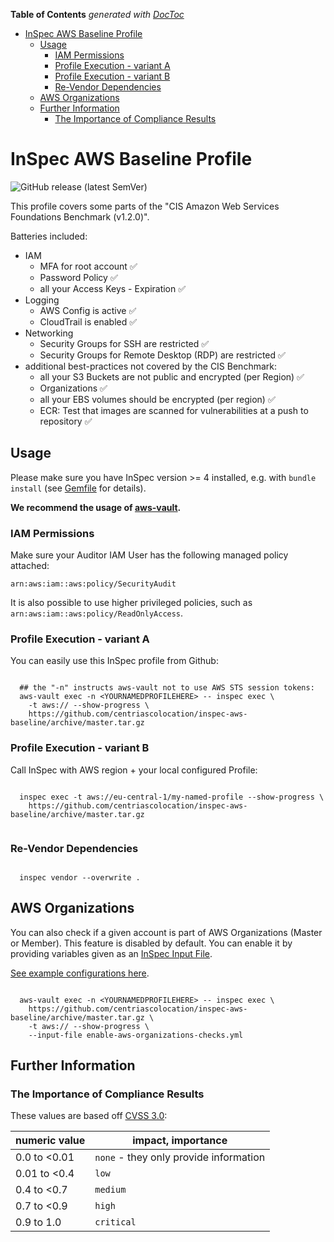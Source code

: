 <!-- START doctoc generated TOC please keep comment here to allow auto update -->
<!-- DON'T EDIT THIS SECTION, INSTEAD RE-RUN doctoc TO UPDATE -->
**Table of Contents**  *generated with [DocToc](https://github.com/thlorenz/doctoc)*

- [InSpec AWS Baseline Profile](#inspec-aws-baseline-profile)
  - [Usage](#usage)
    - [IAM Permissions](#iam-permissions)
    - [Profile Execution - variant A](#profile-execution---variant-a)
    - [Profile Execution - variant B](#profile-execution---variant-b)
    - [Re-Vendor Dependencies](#re-vendor-dependencies)
  - [AWS Organizations](#aws-organizations)
  - [Further Information](#further-information)
    - [The Importance of Compliance Results](#the-importance-of-compliance-results)

<!-- END doctoc generated TOC please keep comment here to allow auto update -->

# InSpec AWS Baseline Profile

![GitHub release (latest SemVer)](https://img.shields.io/github/v/release/centriascolocation/inspec-aws-baseline)

This profile covers some parts of the "CIS Amazon Web Services Foundations Benchmark (v1.2.0)".

Batteries included:

  * IAM
    * MFA for root account :white_check_mark:
    * Password Policy :white_check_mark:
    * all your Access Keys - Expiration :white_check_mark:
  * Logging
    * AWS Config is active :white_check_mark:
    * CloudTrail is enabled :white_check_mark:
  * Networking
    * Security Groups for SSH are restricted :white_check_mark:
    * Security Groups for Remote Desktop (RDP) are restricted :white_check_mark:
  * additional best-practices not covered by the CIS Benchmark:
    * all your S3 Buckets are not public and encrypted (per Region) :white_check_mark:
    * Organizations :white_check_mark:
    * all your EBS volumes should be encrypted (per region) :white_check_mark:
    * ECR: Test that images are scanned for vulnerabilities at a push to repository :white_check_mark:

## Usage

Please make sure you have InSpec version >= 4 installed, e.g. with `bundle install` (see [Gemfile](Gemfile) for details). 

**We recommend the usage of [aws-vault](https://github.com/99designs/aws-vault).**

### IAM Permissions

Make sure your Auditor IAM User has the following managed policy attached:

`arn:aws:iam::aws:policy/SecurityAudit`

It is also possible to use higher privileged policies, such as `arn:aws:iam::aws:policy/ReadOnlyAccess`.

### Profile Execution - variant A

You can easily use this InSpec profile from Github:


```

  ## the "-n" instructs aws-vault not to use AWS STS session tokens:
  aws-vault exec -n <YOURNAMEDPROFILEHERE> -- inspec exec \
    -t aws:// --show-progress \
    https://github.com/centriascolocation/inspec-aws-baseline/archive/master.tar.gz

```

### Profile Execution - variant B

Call InSpec with AWS region + your local configured Profile:

```

  inspec exec -t aws://eu-central-1/my-named-profile --show-progress \
    https://github.com/centriascolocation/inspec-aws-baseline/archive/master.tar.gz
  
```

### Re-Vendor Dependencies

```

  inspec vendor --overwrite . 

```

## AWS Organizations

You can also check if a given account is part of AWS Organizations (Master or Member). This feature is disabled by default.
You can enable it by providing variables given as an [InSpec Input File](https://www.inspec.io/docs/reference/inputs/). 

[See example configurations here](enable-aws-organizations-checks.yml).

```

  aws-vault exec -n <YOURNAMEDPROFILEHERE> -- inspec exec \
    https://github.com/centriascolocation/inspec-aws-baseline/archive/master.tar.gz \
    -t aws:// --show-progress \
    --input-file enable-aws-organizations-checks.yml

```

## Further Information

### The Importance of Compliance Results

These values are based off [CVSS 3.0](https://en.wikipedia.org/wiki/Common_Vulnerability_Scoring_System): 

| numeric value | impact, importance |
| ------------- | ------------------ |
| 0.0 to <0.01  | `none` - they only provide information |
| 0.01 to <0.4  | `low` |
| 0.4 to <0.7   | `medium` |
| 0.7 to <0.9   | `high` |
| 0.9 to 1.0    | `critical` |